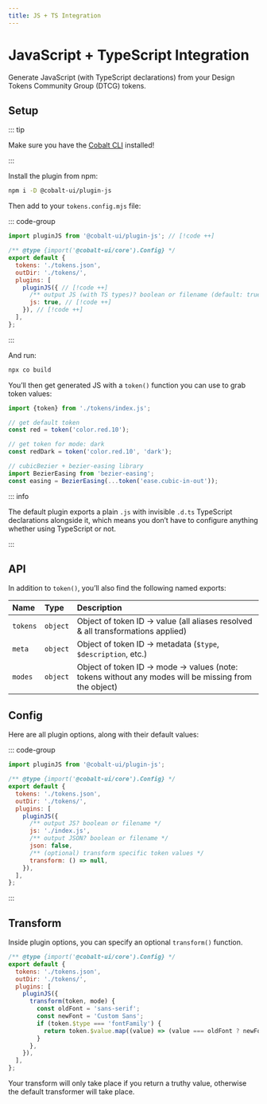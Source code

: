 ```yaml
---
title: JS + TS Integration
---
```


# JavaScript + TypeScript Integration

Generate JavaScript (with TypeScript declarations) from your Design Tokens Community Group (DTCG) tokens.

## Setup

::: tip

Make sure you have the [Cobalt CLI](/guides/cli) installed!

:::

Install the plugin from npm:

```bash
npm i -D @cobalt-ui/plugin-js
```

Then add to your `tokens.config.mjs` file:

::: code-group

<!-- prettier-ignore -->
```js [tokens.config.mjs]
import pluginJS from '@cobalt-ui/plugin-js'; // [!code ++]

/** @type {import('@cobalt-ui/core').Config} */
export default {
  tokens: './tokens.json',
  outDir: './tokens/',
  plugins: [
    pluginJS({ // [!code ++]
      /** output JS (with TS types)? boolean or filename (default: true) */ // [!code ++]
      js: true, // [!code ++]
    }), // [!code ++]
  ],
};
```

:::

And run:

```sh
npx co build
```

You’ll then get generated JS with a `token()` function you can use to grab token values:

```js
import {token} from './tokens/index.js';

// get default token
const red = token('color.red.10');

// get token for mode: dark
const redDark = token('color.red.10', 'dark');

// cubicBezier + bezier-easing library
import BezierEasing from 'bezier-easing';
const easing = BezierEasing(...token('ease.cubic-in-out'));
```

::: info

The default plugin exports a plain `.js` with invisible `.d.ts` TypeScript declarations alongside it, which means you don’t have to configure anything whether using TypeScript or not.

:::

## API

In addition to `token()`, you’ll also find the following named exports:

| Name     | Type     | Description                                                                                         |
| :------- | :------- | :-------------------------------------------------------------------------------------------------- |
| `tokens` | `object` | Object of token ID → value (all aliases resolved & all transformations applied)                     |
| `meta`   | `object` | Object of token ID → metadata (`$type`, `$description`, etc.)                                       |
| `modes`  | `object` | Object of token ID → mode → values (note: tokens without any modes will be missing from the object) |

## Config

Here are all plugin options, along with their default values:

::: code-group

```js [tokens.config.mjs]
import pluginJS from '@cobalt-ui/plugin-js';

/** @type {import('@cobalt-ui/core').Config} */
export default {
  tokens: './tokens.json',
  outDir: './tokens/',
  plugins: [
    pluginJS({
      /** output JS? boolean or filename */
      js: './index.js',
      /** output JSON? boolean or filename */
      json: false,
      /** (optional) transform specific token values */
      transform: () => null,
    }),
  ],
};
```

:::

## Transform

Inside plugin options, you can specify an optional `transform()` function.

```js
/** @type {import('@cobalt-ui/core').Config} */
export default {
  tokens: './tokens.json',
  outDir: './tokens/',
  plugins: [
    pluginJS({
      transform(token, mode) {
        const oldFont = 'sans-serif';
        const newFont = 'Custom Sans';
        if (token.$type === 'fontFamily') {
          return token.$value.map((value) => (value === oldFont ? newFont : value));
        }
      },
    }),
  ],
};
```

Your transform will only take place if you return a truthy value, otherwise the default transformer will take place.
